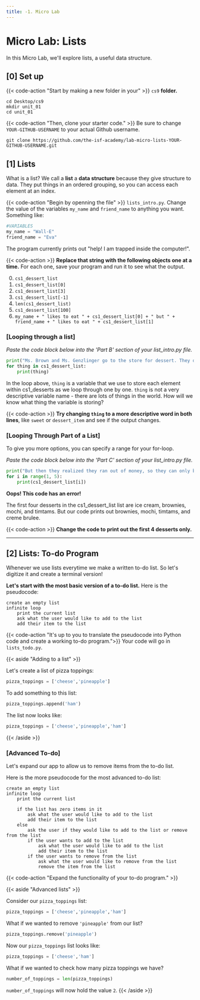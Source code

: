 ```yaml
---
title: -1. Micro Lab 
---
```


# Micro Lab: Lists

In this Micro Lab, we'll explore lists, a useful data structure.

## [0] Set up

{{< code-action "Start by making a new folder in your" >}} `cs9` **folder.**
```shell
cd Desktop/cs9
mkdir unit_01
cd unit_01
```

{{< code-action "Then, clone your starter code." >}} Be sure to change `YOUR-GITHUB-USERNAME` to your actual Github username.
```shell
git clone https://github.com/the-isf-academy/lab-micro-lists-YOUR-GITHUB-USERNAME.git
```

## [1] Lists

What is a list? We call a **list** a **data structure** because they give structure to data. They put things in an ordered grouping, so you can access each element at an index. 


{{< code-action "Begin by openning the file" >}} `lists_intro.py`. Change the value of the variables `my_name` and `friend_name` to anything you want. Something like:

```python
#VARIABLES
my_name = "Wall-E"
friend_name = "Eva"
```
 
The program currently prints out "help! I am trapped inside the computer!".

{{< code-action >}} **Replace that string with the following objects one at a time.** For each one, save your program and run it to see what the output.

0. `cs1_dessert_list`
0. `cs1_dessert_list[0]`
0. `cs1_dessert_list[3]`
0. `cs1_dessert_list[-1]`
0. `len(cs1_dessert_list)`
0. `cs1_dessert_list[100]`
0. `my_name + " likes to eat " + cs1_dessert_list[0] + " but " + friend_name + " likes to eat " + cs1_dessert_list[1]`


### [Looping through a list]

*Paste the code block below into the 'Part B' section of your list_intro.py file.*

```python
print("Ms. Brown and Ms. Genzlinger go to the store for dessert. They decide to buy...")
for thing in cs1_dessert_list:
    print(thing)
```

In the loop above, `thing` is a variable that we use to store each element within cs1_desserts as we loop through one by one. `thing` is not a very descriptive variable name - there are lots of things in the world. How will we know what thing the variable is storing?

{{< code-action >}} **Try changing `thing` to a more descriptive word in both lines**, like `sweet` or `dessert_item` and see if the output changes.


### [Looping Through Part of a List]
To give you more options, you can specify a range for your for-loop.

*Paste the code block below into the 'Part C' section of your list_intro.py file.*


```python
print("But then they realized they ran out of money, so they can only buy 4 desserts. They decide to buy...")
for i in range(1, 5):
    print(cs1_dessert_list[i])
```

**Oops! This code has an error!**

The first four desserts in the cs1_dessert_list list are ice cream, brownies, mochi, and timtams.
But our code prints out brownies, mochi, timtams, and creme brulee. 

{{< code-action >}} **Change the code to print out the first 4 desserts only.**

<hr>


## [2] Lists: To-do Program

Whenever we use lists everytime we make a written to-do list. So let's digitize it and create a terminal version!

**Let's start with the most basic version of a to-do list.** Here is the pseudocode:
```
create an empty list
infinite loop
    print the current list
    ask what the user would like to add to the list 
    add their item to the list
```

{{< code-action "It's up to you to translate the pseudocode into Python code and create a working to-do program.">}} Your code will go in `lists_todo.py`.

{{< aside "Adding to a list" >}}

Let's create a list of pizza toppings:
```python
pizza_toppings = ['cheese','pineapple']
```

To add something to this list:
```python
pizza_toppings.append('ham')
```

The list now looks like:
```python
pizza_toppings = ['cheese','pineapple','ham']
```
{{< /aside >}}

### [Advanced To-do]

Let's expand our app to allow us to remove items from the to-do list.

Here is the more pseudocode for the most advanced to-do list: 

```
create an empty list
infinite loop
    print the current list

    if the list has zero items in it
        ask what the user would like to add to the list 
        add their item to the list
    else
        ask the user if they would like to add to the list or remove from the list
        if the user wants to add to the list
            ask what the user would like to add to the list 
            add their item to the list
        if the user wants to remove from the list
            ask what the user would like to remove from the list
            remove the item from the list
```
{{< code-action "Expand the functionality of your to-do program." >}} 


{{< aside "Advanced lists" >}}

Consider our `pizza_toppings` list:
```python
pizza_toppings = ['cheese','pineapple','ham']
```

What if we wanted to remove `'pineapple'` from our list?
```python
pizza_toppings.remove('pineapple')
```

Now our `pizza_toppings` list looks like:
```python
pizza_toppings = ['cheese','ham']
```

What if we wanted to check how many pizza toppings we have? 
```python
number_of_toppings = len(pizza_toppings)
```

`number_of_toppings` will now hold the value `2`.
{{< /aside >}}


<!-- ## [2] Dictionaries

Now that you know about lists, which are a great way to store things that naturally come one after another, like subway stops on a subway line, or homework assignments in a class. 

The structure of a list works well for things that have a natural order (like zodiac cycles), but what about things that don't have a natural order to them?

A **dictionary** is another kind of data structure that is useful for information that does not have a natural order. **Dictionaries connect keys to values**. For each unique key (for example, an animal name like `'pig'`), a dictionary stores a unique value (like a translation `猪`). 

<br>


```python
animal_dict = {
"rat": "鼠",
"ox": "牛",
"tiger": "虎",
"rabbit": "兔",
"dragon": "龙",
"snake": "蛇",
"horse": "马",
"sheep": "羊",
"monkey": "猴",
"rooster": "鸡",
"dog": "狗",
"pig": "猪"
}
```


<br>


{{< code-action >}} Read the function `my_zodiac_year` in `dictionaries_introduction.py`
- Open a Python shell and import `my_zodiac_year` from `dictionaries_introduction.py`

- Run the `my_zodiac_year` function passing in your birth year as the argument

```shell
> python3 
>>> from dictionaries_introduction import my_zodiac_year
>>> my_zodiac_year(1995)
I was born in the year of the pig.
```

Let's add the Chinese translation the English Sentence "I was born in the year of the ________" to the `my_zodiac_year` function. 

{{< code-action >}} Below the `print` statement in the `my_zodiac_year` function of `dictionaries_introduction.py`, print the Chinese translation. Use the `animal_dict` dictionary to access the character for your `birth_year_animal`. 

**Values in a dictionary are accessed via the key.** For example:
```shell
> python3 
>>> from dictionaries_introduction import animal_dict
>>> animal_dict['dog']
'狗'
```

{{< code-action >}} Open a new python shell and import and run the `my_zodiac_year` function again with your new code. Now you should see something like:

```shell
>>> from dictionaries import my_zodiac_year
>>> my_zodiac_year(1995)
I was born in the year of the pig.
我出生在猪年
```


## B: Dictionaries in action

Dictionaries can be used to show one-to-one relationships like how capitals are connected countries, how students are connected to grade levels, or how books are connected to authors. 

Often we use dictionaries to describe properties of an object. A hero in an adventure game is defined in `PART B`:

```python
def create_character_traits():
    return {
        "courage": 8,
        "beauty": 4,
        "strength": 7,
        "empathy": 5
    }
```

{{< code-action >}} Open a python shell and import the `describe_character` and `create_character_traits` functions from the `dictionaries.py` file. Create a `character_traits` dictionary using the `create_character_traits` function and run the `describe_character` function:

```shell
>>> from dictionaries import describe_character, create_character_traits
>>> character_traits = create_character_traits()
>>> describe_character(character_traits)
You are foolhardy.
```

You can loop through a `dict` in almost the same way you can loop through a list:

```shell
>>> for trait, value in character_traits.items():
...     print("You have a {} value of {}.".format(trait, value))
You have a courage value of 8.
You have a beauty value of 4.
You have a strength value of 7.
You have a empathy value of 5.
```
 -->
